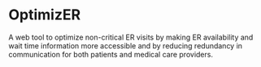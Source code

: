 # OptimizER
A web tool to optimize non-critical ER visits by making ER availability and wait time information more accessible and by reducing redundancy in communication for both patients and medical care providers.
